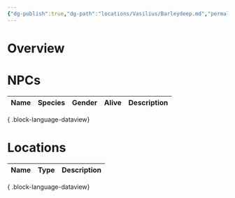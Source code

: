 ```yaml
---
{"dg-publish":true,"dg-path":"locations/Vasilius/Barleydeep.md","permalink":"/locations/vasilius/barleydeep/","tags":["location"],"noteIcon":"location"}
---
```


# Overview


# NPCs
| Name | Species | Gender | Alive | Description |
| ---- | ------- | ------ | ----- | ----------- |

{ .block-language-dataview}

# Locations
| Name | Type | Description |
| ---- | ---- | ----------- |

{ .block-language-dataview}